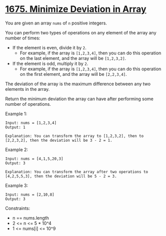 # [1675. Minimize Deviation in Array](https://leetcode.com/problems/minimize-deviation-in-array/description/)

You are given an array `nums` of `n` positive integers.

You can perform two types of operations on any element of the array any number of times:

* If the element is even, divide it by `2`.
    * For example, if the array is `[1,2,3,4]`, then you can do this operation on the last element, and the array will be `[1,2,3,2]`.
* If the element is odd, multiply it by `2`.
    * For example, if the array is `[1,2,3,4]`, then you can do this operation on the first element, and the array will be `[2,2,3,4]`.

The deviation of the array is the maximum difference between any two elements in the array.

Return the minimum deviation the array can have after performing some number of operations.

 

Example 1:

    Input: nums = [1,2,3,4]
    Output: 1

    Explanation: You can transform the array to [1,2,3,2], then to [2,2,3,2], then the deviation will be 3 - 2 = 1.

Example 2:

    Input: nums = [4,1,5,20,3]
    Output: 3

    Explanation: You can transform the array after two operations to [4,2,5,5,3], then the deviation will be 5 - 2 = 3.

Example 3:

    Input: nums = [2,10,8]
    Output: 3
 

Constraints:

* n == nums.length
* 2 <= n <= 5 * 10^4
* 1 <= nums[i] <= 10^9